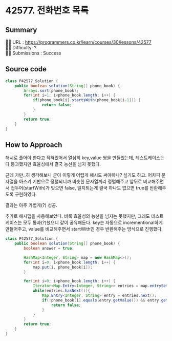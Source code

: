 # 42577. 전화번호 목록

## Summary

🙇‍♂️ URL : https://programmers.co.kr/learn/courses/30/lessons/42577  
🤷‍♂️ Difficulty: ?  
💆‍♂️ Submissions : Success

## Source code

```java
class P42577_Solution {
    public boolean solution(String[] phone_book) {
        Arrays.sort(phone_book);
        for(int i=1; i<phone_book.length; i++) {
            if(phone_book[i].startsWith(phone_book[i-1])) {
                return false;
            }
        }
        return true;
    }
}
```

## How to Approach

해시로 풀어야 한다고 적혀있어서 열심히 key,value 쌍을 만들었는데, 테스트케이스는 다 통과했지만 효율성에서 결국 능선을 넘지 못했다.

근데 가만..히 생각해보니 굳이 이렇게 어렵게 해시도 써야하나? 싶기도 하고. 어차피 문자열을 아스키 기반으로 정렬되니까 비슷한 문자열끼리 정렬해주고 앞뒤로 비교해주면서 접두어(startWith)가 맞으면 false, 일치되는게 결국 하나도 없으면 true를 반환해주도록 구현하였다.

결과는 아주 가볍게(?) 성공.

추가로 해시맵을 사용해보았다. 비록 효율성의 능선을 넘지는 못했지만, 그래도 테스트케이스는 모두 통과(?)했으니 같이 공유해둔다. key는 자동으로 incrementional하게 만들어주고, value를 비교해주면서 startWith인 경우 반환해주는 방식으로 진행했다.

```java
class P42577_Solution {
    public boolean solution(String[] phone_book) {
        boolean answer = true;

        HashMap<Integer, String> map = new HashMap<>();
        for(int i=0; i<phone_book.length; i++) {
            map.put(i, phone_book[i]);
        }

        for(int i=0; i<phone_book.length; i++) {
            Iterator<Map.Entry<Integer, String>> entries = map.entrySet().iterator();
            while(entries.hasNext()){
                Map.Entry<Integer, String> entry = entries.next();
                if(!phone_book[i].equals(entry.getValue()) && entry.getValue().startsWith(phone_book[i])) {
                    return false;
                }
            }
        }
        return true;
    }
}
```

